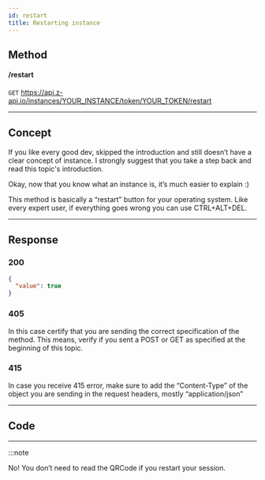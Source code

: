 ```yaml
---
id: restart
title: Restarting instance
---
```


## Method 

#### /restart

`GET` https://api.z-api.io/instances/YOUR_INSTANCE/token/YOUR_TOKEN/restart

---

## Concept

If you like every good dev, skipped the introduction and still doesn’t have a clear concept of instance. I strongly suggest that you take a step back and read this topic's introduction.

Okay, now that you know what an instance is, it’s much easier to explain :)

This method is basically a “restart” button for your operating system. Like every expert user, if everything goes wrong you can use CTRL+ALT+DEL.

---

## Response

### 200

```json
{
  "value": true
}
```

### 405

In this case certify that you are sending the correct specification of the method. This means, verify if you sent a POST or GET as specified at the beginning of this topic.

### 415

In case you receive 415 error, make sure to add the “Content-Type” of the object you are sending in the request headers, mostly “application/json”

---

## Code

---

:::note

No! You don’t need to read the QRCode if you restart your session.
